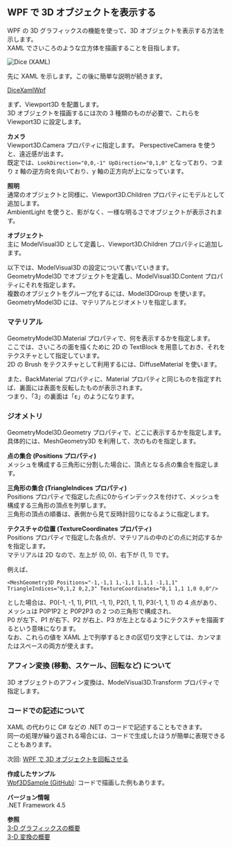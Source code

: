 ## WPF で 3D オブジェクトを表示する

WPF の 3D グラフィックスの機能を使って、3D オブジェクトを表示する方法を示します。  
XAML でさいころのような立方体を描画することを目指します。

![Dice (XAML)](https://github.com/sakapon/Samples-2016/raw/master/Images/Wpf3DSample/DiceXamlWpf.png)

先に XAML を示します。この後に簡単な説明が続きます。

[DiceXamlWpf](https://gist.github.com/sakapon/bdec458e3e528ef85ae37aed68d3cd31)

まず、Viewport3D を配置します。  
3D オブジェクトを描画するには次の 3 種類のものが必要で、これらを Viewport3D に設定します。

**カメラ**  
Viewport3D.Camera プロパティに指定します。
PerspectiveCamera を使うと、遠近感が出ます。  
既定では、`LookDirection="0,0,-1" UpDirection="0,1,0"` となっており、つまり z 軸の逆方向を向いており、y 軸の正方向が上になっています。

**照明**  
通常のオブジェクトと同様に、Viewport3D.Children プロパティにモデルとして追加します。  
AmbientLight を使うと、影がなく、一様な明るさでオブジェクトが表示されます。

**オブジェクト**  
主に ModelVisual3D として定義し、Viewport3D.Children プロパティに追加します。

以下では、ModelVisual3D の設定について書いていきます。  
GeometryModel3D でオブジェクトを定義し、ModelVisual3D.Content プロパティにそれを指定します。  
複数のオブジェクトをグループ化するには、Model3DGroup を使います。  
GeometryModel3D には、マテリアルとジオメトリを指定します。

### マテリアル
GeometryModel3D.Material プロパティで、何を表示するかを指定します。  
ここでは、さいころの面を描くために 2D の TextBlock を用意しておき、それをテクスチャとして指定しています。  
2D の Brush をテクスチャとして利用するには、DiffuseMaterial を使います。

また、BackMaterial プロパティに、Material プロパティと同じものを指定すれば、裏面には表面を反転したものが表示されます。  
つまり、「3」の裏面は「ε」のようになります。

### ジオメトリ
GeometryModel3D.Geometry プロパティで、どこに表示するかを指定します。  
具体的には、MeshGeometry3D を利用して、次のものを指定します。

**点の集合 (Positions プロパティ)**  
メッシュを構成する三角形に分割した場合に、頂点となる点の集合を指定します。

**三角形の集合 (TriangleIndices プロパティ)**  
Positions プロパティで指定した点に0からインデックスを付けて、メッシュを構成する三角形の頂点を列挙します。  
三角形の頂点の順番は、表側から見て反時計回りになるように指定します。

**テクスチャの位置 (TextureCoordinates プロパティ)**  
Positions プロパティで指定した各点が、マテリアルの中のどの点に対応するかを指定します。  
マテリアルは 2D なので、左上が (0, 0)、右下が (1, 1) です。

例えば、

```
<MeshGeometry3D Positions="-1,-1,1 1,-1,1 1,1,1 -1,1,1" TriangleIndices="0,1,2 0,2,3" TextureCoordinates="0,1 1,1 1,0 0,0"/>
```

とした場合は、P0(-1, -1, 1), P1(1, -1, 1), P2(1, 1, 1), P3(-1, 1, 1) の 4 点があり、  
メッシュは P0P1P2 と P0P2P3 の 2 つの三角形で構成され、  
P0 が左下、P1 が右下、P2 が右上、P3 が左上となるようにテクスチャを描画するという意味になります。  
なお、これらの値を XAML 上で列挙するときの区切り文字としては、カンマまたはスペースの両方が使えます。

### アフィン変換 (移動、スケール、回転など) について
3D オブジェクトのアフィン変換は、ModelVisual3D.Transform プロパティで指定します。

### コードでの記述について
XAML の代わりに C# などの .NET のコードで記述することもできます。  
同一の処理が繰り返される場合には、コードで生成したほうが簡単に表現できることもあります。

次回: [WPF で 3D オブジェクトを回転させる](WPF-3D-Rotation.md)

**作成したサンプル**  
[Wpf3DSample (GitHub)](https://github.com/sakapon/Samples-2016/tree/wpf-3d/Wpf3DSample): コードで描画した例もあります。

**バージョン情報**  
.NET Framework 4.5

**参照**  
[3-D グラフィックスの概要](https://msdn.microsoft.com/ja-jp/library/ms747437.aspx)  
[3-D 変換の概要](https://msdn.microsoft.com/ja-jp/library/ms753347.aspx)
